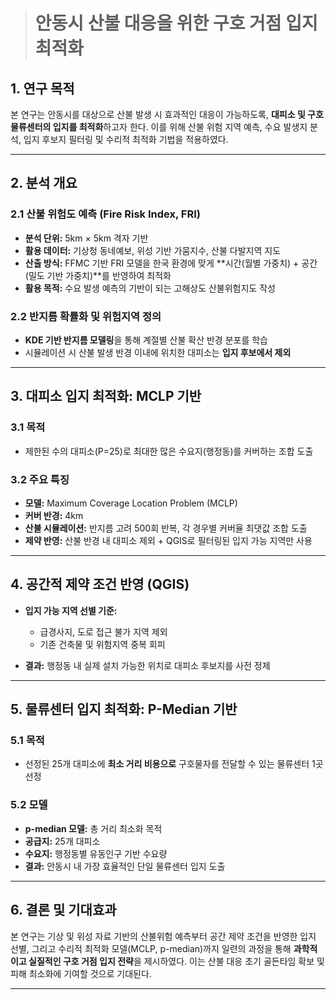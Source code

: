 

># 안동시 산불 대응을 위한 구호 거점 입지 최적화

## 1. 연구 목적

본 연구는 안동시를 대상으로 산불 발생 시 효과적인 대응이 가능하도록, **대피소 및 구호 물류센터의 입지를 최적화**하고자 한다. 이를 위해 산불 위험 지역 예측, 수요 발생지 분석, 입지 후보지 필터링 및 수리적 최적화 기법을 적용하였다.

---

## 2. 분석 개요

### 2.1 산불 위험도 예측 (Fire Risk Index, FRI)

* **분석 단위:** 5km × 5km 격자 기반
* **활용 데이터:** 기상청 동네예보, 위성 기반 가뭄지수, 산불 다발지역 지도
* **산출 방식:** FFMC 기반 FRI 모델을 한국 환경에 맞게 \*\*시간(월별 가중치) + 공간(밀도 기반 가중치)\*\*를 반영하여 최적화
* **활용 목적:** 수요 발생 예측의 기반이 되는 고해상도 산불위험지도 작성

### 2.2 반지름 확률화 및 위험지역 정의

* **KDE 기반 반지름 모델링**을 통해 계절별 산불 확산 반경 분포를 학습
* 시뮬레이션 시 산불 발생 반경 이내에 위치한 대피소는 **입지 후보에서 제외**

---

## 3. 대피소 입지 최적화: MCLP 기반

### 3.1 목적

* 제한된 수의 대피소(P=25)로 최대한 많은 수요지(행정동)를 커버하는 조합 도출

### 3.2 주요 특징

* **모델:** Maximum Coverage Location Problem (MCLP)
* **커버 반경:** 4km
* **산불 시뮬레이션:** 반지름 고려 500회 반복, 각 경우별 커버율 최댓값 조합 도출
* **제약 반영:** 산불 반경 내 대피소 제외 + QGIS로 필터링된 입지 가능 지역만 사용

---

## 4. 공간적 제약 조건 반영 (QGIS)

* **입지 가능 지역 선별 기준:**

  * 급경사지, 도로 접근 불가 지역 제외
  * 기존 건축물 및 위험지역 중복 회피
* **결과:** 행정동 내 실제 설치 가능한 위치로 대피소 후보지를 사전 정제

---

## 5. 물류센터 입지 최적화: P-Median 기반

### 5.1 목적

* 선정된 25개 대피소에 **최소 거리 비용으로** 구호물자를 전달할 수 있는 물류센터 1곳 선정

### 5.2 모델

* **p-median 모델:** 총 거리 최소화 목적
* **공급지:** 25개 대피소
* **수요지:** 행정동별 유동인구 기반 수요량
* **결과:** 안동시 내 가장 효율적인 단일 물류센터 입지 도출

---

## 6. 결론 및 기대효과

본 연구는 기상 및 위성 자료 기반의 산불위험 예측부터 공간 제약 조건을 반영한 입지 선별, 그리고 수리적 최적화 모델(MCLP, p-median)까지 일련의 과정을 통해 **과학적이고 실질적인 구호 거점 입지 전략**을 제시하였다. 이는 산불 대응 초기 골든타임 확보 및 피해 최소화에 기여할 것으로 기대된다.

---

